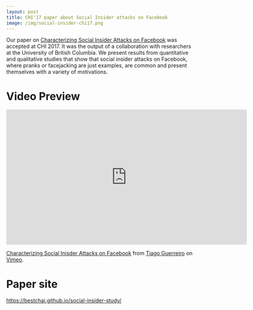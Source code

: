 ```yaml
---
layout: post
title: CHI'17 paper about Social Insider attacks on Facebook
image: /img/social-insider-chi17.png
---
```


Our paper on [Characterizing Social Insider Attacks on Facebook](http://www.di.fc.ul.pt/~tjvg/inconspicuous/social-insider-chi17.pdf) was accepted at CHI 2017. It was the output of a collaboration with researchers at the University of British Columbia. We present results from quantitative and qualitative studies that show that social insider attacks on Facebook, where pranks or facejacking are just examples, are common and present themselves with a variety of motivations. 

# Video Preview

<iframe src="https://player.vimeo.com/video/199676712" width="640" height="360" frameborder="0" webkitallowfullscreen mozallowfullscreen allowfullscreen></iframe>
<p><a href="https://vimeo.com/199676712">Characterizing Social Inisder Attacks on Facebook</a> from <a href="https://vimeo.com/user61605746">Tiago Guerreiro</a> on <a href="https://vimeo.com">Vimeo</a>.</p>

# Paper site

https://bestchai.github.io/social-insider-study/ 
